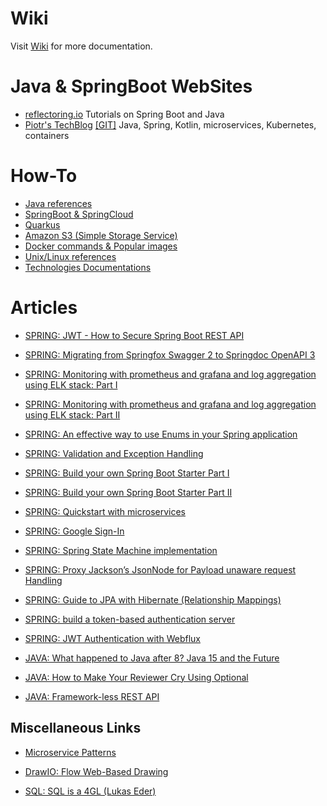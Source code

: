 # Wiki
Visit [Wiki](https://github.com/mllopis11/docs/wiki) for more documentation. 

# Java & SpringBoot WebSites
- [reflectoring.io](https://reflectoring.io/) Tutorials on Spring Boot and Java
- [Piotr's TechBlog](https://piotrminkowski.com) [[GIT]](https://github.com/piomin) Java, Spring, Kotlin, microservices, Kubernetes, containers

# How-To
- [Java references](https://github.com/mllopis11/docs/blob/master/java.md)
- [SpringBoot & SpringCloud](https://github.com/mllopis11/docs/blob/master/springboot.md)
- [Quarkus](https://github.com/mllopis11/quarkus-demo)
- [Amazon S3 (Simple Storage Service)](https://github.com/mllopis11/docs/blob/master/amazon-s3.md)
- [Docker commands & Popular images](https://github.com/mllopis11/docs/blob/master/docker.md)
- [Unix/Linux references](https://github.com/mllopis11/docs/blob/master/unix-linux.md)
- [Technologies Documentations](https://devdocs.io/)

# Articles
- [SPRING: JWT - How to Secure Spring Boot REST API](https://medium.com/dev-genius/json-web-token-how-to-secure-spring-boot-rest-api-4be1369009b0)
- [SPRING: Migrating from Springfox Swagger 2 to Springdoc OpenAPI 3](https://deepak-shinde.medium.com/migrating-from-springfox-swagger-2-to-springdoc-openapi-3-79a79757b8d1)
- [SPRING: Monitoring with prometheus and grafana and log aggregation using ELK stack: Part I](https://medium.com/nerd-for-tech/creating-spring-boot-microservices-monitoring-with-prometheus-and-grafana-and-log-aggregation-ba4f20496942)
- [SPRING: Monitoring with prometheus and grafana and log aggregation using ELK stack: Part II](https://medium.com/nerd-for-tech/building-spring-boot-microservices-monitoring-with-prometheus-and-grafana-and-log-aggregation-5ed9ca7dda36)
- [SPRING: An effective way to use Enums in your Spring application](https://medium.com/javarevisited/an-effective-way-to-use-java-enums-in-your-spring-application-485c969794a8)
- [SPRING: Validation and Exception Handling](https://medium.com/sprang/validation-and-exception-handling-with-spring-ba44b3ee0723)
- [SPRING: Build your own Spring Boot Starter Part I](https://medium.com/@asegu/build-your-own-spring-boot-starter-90ad1f426227)
- [SPRING: Build your own Spring Boot Starter Part II](https://medium.com/@asegu/why-a-spring-boot-developer-could-die-without-spring-boot-starter-properties-11c5d6bf459a)
- [SPRING: Quickstart with microservices](https://medium.com/@leo.ertuna/quickstart-with-java-spring-boot-mircoservices-b67d63fd19d1)
- [SPRING: Google Sign-In](https://yatheesanc9.medium.com/spring-boot-with-google-sign-in-8e304dbe936e)
- [SPRING: Spring State Machine implementation](https://medium.com/@hareesh.veduraj/spring-boot-using-spring-state-machine-1c5a6d35b9ad)
- [SPRING: Proxy Jackson’s JsonNode for Payload unaware request Handling](https://medium.com/@saibaburvr/spring-rest-jacksons-jsonnode-for-payload-unaware-request-handling-25a09e2b1ef5)
- [SPRING: Guide to JPA with Hibernate (Relationship Mappings)](https://ankitkamboj18.medium.com/a-guide-to-jpa-with-hibernate-relationship-mappings-onetoone-onetomany-manytoone-310ce31df3f6)
- [SPRING: build a token-based authentication server](https://levelup.gitconnected.com/learn-how-to-build-a-token-based-authentication-server-using-spring-boot-and-spring-security-14a82d186f88)
- [SPRING: JWT Authentication with Webflux](https://medium.com/@jaidenashmore/jwt-authentication-in-spring-boot-webflux-6880c96247c7)

- [JAVA: What happened to Java after 8? Java 15 and the Future](https://medium.com/blue-harvest-tech-blog/what-happened-to-java-after-8-java-15-and-the-future-8a005edcc013)
- [JAVA: How to Make Your Reviewer Cry Using Optional](https://dante0747.medium.com/how-to-make-your-reviewer-cry-using-java-optional-da5a32db4fba)
- [JAVA: Framework-less REST API](https://medium.com/consulner/framework-less-rest-api-in-java-dd22d4d642fa)

## Miscellaneous Links
- [Microservice Patterns](https://microservices.io/)
- [DrawIO: Flow Web-Based Drawing](https://www.draw.io) 

- [SQL: SQL is a 4GL (Lukas Eder)](https://www.google.com/search?biw=1581&bih=742&ei=TyzDW8ywMMO-aYj7i7gG&q=lukas+eder+SQL+youtube&oq=lukas+eder+SQL+youtube&gs_l=psy-ab.3...598897.607084.0.607578.53.21.1.0.0.0.229.2274.5j11j2.18.0....0...1c.1.64.psy-ab..40.10.1016...0i30k1j0i8i30k1j0i22i30k1j33i160k1j33i21k1.0.hKhlsQKI4qY)
